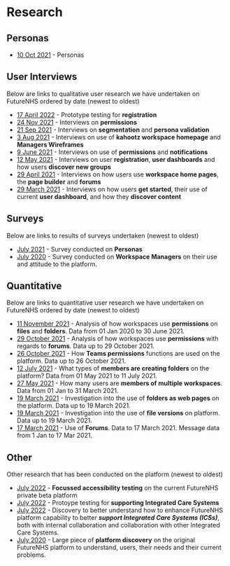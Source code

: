 # Research

## Personas
- [10 Oct 2021](/research/interviews/user-research-20211011.md) - Personas

## User Interviews
Below are links to qualitative user research we have undertaken on FutureNHS ordered by date (newest to oldest)
- [17 April 2022](/research/interviews/user-research-20220417.md) - Prototype testing for **registration**
- [24 Nov 2021](/research/interviews/user-research-20211124.md) - Interviews on **permissions**
- [21 Sep 2021](/research/interviews/user-research-20210921.md) - Interviews on **segmentation** and **persona validation**
- [3 Aug 2021](/research/interviews/user-research-20210803.md) - Interviews on use of **kahootz workspace homepage** and **Managers Wireframes**
- [9 June 2021](/research/interviews/user-research-20210609.md) - Interviews on use of **permissions** and **notifications**
- [12 May 2021](/research/interviews/user-research-20210512.md) - Interviews on user **registration**, **user dashboards** and how users **discover new groups**
- [29 April 2021](/research/interviews/user-research-20210429.md) - Interviews on how users use **workspace home pages**, the **page builder** and **forums**
- [29 March 2021](/research/interviews/user-research-20210329.md) - Interviews on how users **get started**, their use of current **user dashboard**, and how they **discover content**

## Surveys
Below are links to results of surveys undertaken (newest to oldest)
- [July 2021](/research/surveys/Health&CareSector.md) - Survey conducted on **Personas**
- [July 2020](/research/surveys/managers-survey-202006.md) - Survey conducted on **Workspace Managers** on their use and attitude to the platform.

## Quantitative
Below are links to quantitative user research we have undertaken on FutureNHS ordered by date (newest to oldest)
- [11 November 2021](/research/quantitative/stats-research-20211111.md) - Analysis of how workspaces use **permissions** on **files** and **folders**. Data from 01 Jan 2020 to 30 June 2021.
- [29 October 2021](/research/quantitative/stats-research-20211029.md) - Analysis of how workspaces use **permissions** with regards to **forums**. Data up to 29 October 2021.
- [26 October 2021](/research/quantitative/stats-research-20211026.md) - How **Teams permissions** functions are used on the platform. Data up to 26 October 2021.
- [12 July 2021](/research/quantitative/stats-research-20210712.md) - What types of **members are creating folders** on the platform? Data from 01 May 2021 to 11 July 2021.
- [27 May 2021](/research/quantitative/stats-research-20210527.md) - How many users are **members of multiple workspaces**. Data from 01 Jan to 31 March 2021.
- [19 March 2021](/research/quantitative/stats-research-20210319.2.md) - Investigation into the use of **folders as web pages** on the platform. Data up to 19 March 2021.
- [19 March 2021](/research/quantitative/stats-research-20210319.md) - Investigation into the use of **file versions** on platform. Data up to 19 March 2021.
- [17 March 2021](/research/quantitative/stats-research-20210317.md) - Use of **Forums**. Data to 17 March 2021. Message data from 1 Jan to 17 Mar 2021.

## Other
Other research that has been conducted on the platform (newest to oldest)
- [July 2022](/research/other/ICS-accessibility.md) - **Focussed accessibility testing** on the current FutureNHS private beta platform
- [July 2022](/research/other/ICS-alpha.md) - Protoype testing for **supporting Integrated Care Systems**
- [July 2022](/research/other/ICS-discovery.md) - Discovery to better understand how to enhance FutureNHS platform capability to better ***support Integrated Care Systems (ICSs)***, both with internal collaboration and collaboration with other Integrated Care Systems.
- [July 2020](/research/other/discovery-2020.md) - Large piece of **platform discovery** on the original FutureNHS platform to understand, users, their needs and their current problems.
